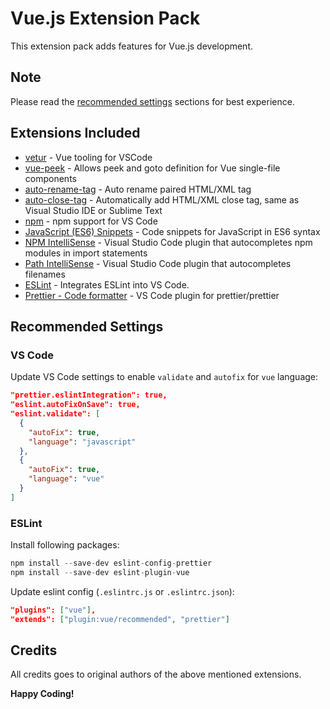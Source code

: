 # Vue.js Extension Pack

This extension pack adds features for Vue.js development.

## Note

Please read the [recommended settings](#Recommended-Settings) sections for best experience.

## Extensions Included

* [vetur](https://marketplace.visualstudio.com/items?itemName=octref.vetur) -
  Vue tooling for VSCode
* [vue-peek](https://marketplace.visualstudio.com/items?itemName=dariofuzinato.vue-peek) -
  Allows peek and goto definition for Vue single-file components
* [auto-rename-tag](https://marketplace.visualstudio.com/items?itemName=formulahendry.auto-rename-tag) -
  Auto rename paired HTML/XML tag
* [auto-close-tag](https://marketplace.visualstudio.com/items?itemName=formulahendry.auto-close-tag) -
  Automatically add HTML/XML close tag, same as Visual Studio IDE or Sublime
  Text
* [npm](https://marketplace.visualstudio.com/items?itemName=eg2.vscode-npm-script) -
  npm support for VS Code
* [JavaScript (ES6) Snippets](https://marketplace.visualstudio.com/items?itemName=xabikos.JavaScriptSnippets) -
  Code snippets for JavaScript in ES6 syntax
* [NPM IntelliSense](https://marketplace.visualstudio.com/items?itemName=christian-kohler.npm-intellisense) -
  Visual Studio Code plugin that autocompletes npm modules in import statements
* [Path IntelliSense](https://marketplace.visualstudio.com/items?itemName=christian-kohler.path-intellisense) -
  Visual Studio Code plugin that autocompletes filenames
* [ESLint](https://marketplace.visualstudio.com/items?itemName=dbaeumer.vscode-eslint) -
  Integrates ESLint into VS Code.
* [Prettier - Code formatter](https://marketplace.visualstudio.com/items?itemName=esbenp.prettier-vscode) -
  VS Code plugin for prettier/prettier

## Recommended Settings

### VS Code

Update VS Code settings to enable `validate` and `autofix` for `vue` language:

```json
"prettier.eslintIntegration": true,
"eslint.autoFixOnSave": true,
"eslint.validate": [
  {
    "autoFix": true,
    "language": "javascript"
  },
  {
    "autoFix": true,
    "language": "vue"
  }
]
```

### ESLint

Install following packages:

```js
npm install --save-dev eslint-config-prettier
npm install --save-dev eslint-plugin-vue
```

Update eslint config (`.eslintrc.js` or `.eslintrc.json`):

```json
"plugins": ["vue"],
"extends": ["plugin:vue/recommended", "prettier"]
```

## Credits

All credits goes to original authors of the above mentioned extensions.

**Happy Coding!**
